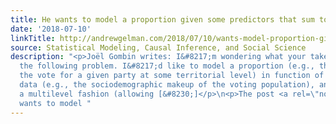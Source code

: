 ```yaml
---
title: He wants to model a proportion given some predictors that sum to 1
date: '2018-07-10'
linkTitle: http://andrewgelman.com/2018/07/10/wants-model-proportion-given-predictors-sum-1/
source: Statistical Modeling, Causal Inference, and Social Science
description: "<p>Joël Gombin writes: I&#8217;m wondering what your take would be on
  the following problem. I&#8217;d like to model a proportion (e.g., the share of
  the vote for a given party at some territorial level) in function of some compositional
  data (e.g., the sociodemographic makeup of the voting population), and this, in
  a multilevel fashion (allowing [&#8230;]</p>\n<p>The post <a rel=\"nofollow\" href=\"http://andrewgelman.com/2018/07/10/wants-model-proportion-given-predictors-sum-1/\">He
  wants to model "
---
```

